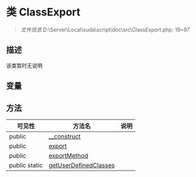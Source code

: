 #  类 ClassExport

> *文件信息* D:\Server\Local\suda\script\doc\src\ClassExport.php: 19~97



## 描述

该类暂时无说明


## 变量


## 方法


| 可见性 | 方法名 | 说明 |
|--------|-------|------|
| public |[__construct](ClassExport/__construct.md) |  |
| public |[export](ClassExport/export.md) |  |
| public |[exportMethod](ClassExport/exportMethod.md) |  |
| public static|[getUserDefinedClasses](ClassExport/getUserDefinedClasses.md) |  |
